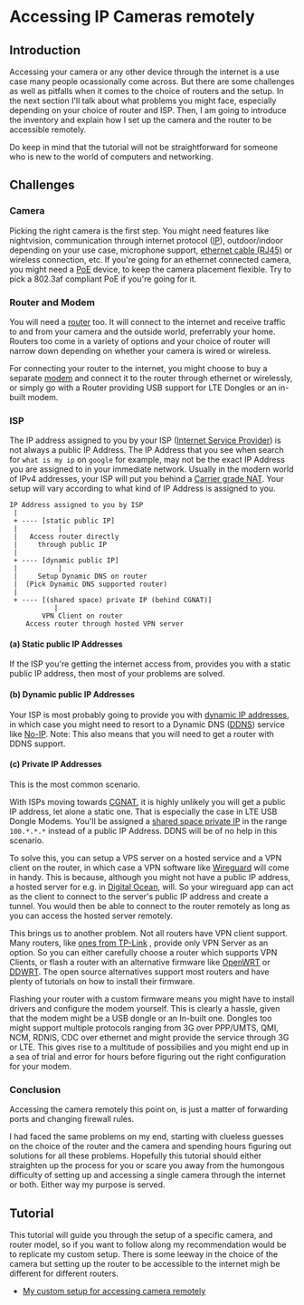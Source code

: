 # Accessing IP Cameras remotely

## Introduction
Accessing your camera or any other device through the internet is a use case many people
ocassionally come across. But there are some challenges as well as pitfalls when it comes to
the choice of routers and the setup. In the next section I'll talk about what problems you 
might face, especially depending on your choice of router and ISP. Then, I am going to 
introduce the inventory and explain how I set up the camera and the router to be accessible
remotely. 

Do keep in mind that the tutorial will not be straightforward for someone who is 
new to the world of computers and networking. 

## Challenges

### Camera
Picking the right camera is the first step. You might need features like
nightvision, communication through internet protocol ([IP](https://en.wikipedia.org/wiki/IP_address)), 
outdoor/indoor depending on your use case, microphone support, 
[ethernet cable (RJ45)](https://en.wikipedia.org/wiki/Ethernet)
or wireless connection,
etc. If you're going for an ethernet connected camera, you might need a 
[PoE](https://en.wikipedia.org/wiki/Power_over_Ethernet) device, to keep the camera
placement flexible. Try to pick a 802.3af compliant PoE if you're going for it.

### Router and Modem
You will need a [router](https://en.wikipedia.org/wiki/Router_(computing)) too. It will connect to the internet and 
receive traffic to and from your camera and the outside world, preferrably your home. 
Routers too come in a variety of options and your choice of router will narrow down depending on whether your camera
is wired or wireless. 

For connecting your router to the internet, you might choose to buy a separate [modem](https://en.wikipedia.org/wiki/Modem)
and connect it to the router through ethernet or wirelessly, or simply go with a Router
providing USB support for LTE Dongles or an in-built modem.

### ISP
The IP address assigned to you by your ISP ([Internet Service Provider](https://en.wikipedia.org/wiki/Internet_service_provider)) is not always a public IP Address. The IP Address that you see when search for
`what is my ip` on `google` for example, may not be the exact IP Address you are assigned to in your
immediate network. Usually in the modern world of IPv4 addresses, your ISP will put you behind a 
[Carrier grade NAT](https://en.wikipedia.org/wiki/Carrier-grade_NAT). Your setup will vary according
to what kind of IP Address is assigned to you.

```
IP Address assigned to you by ISP
 |
 + ---- [static public IP]
 |          |
 |   Access router directly 
 |     through public IP
 |
 + ---- [dynamic public IP] 
 |          |
 |     Setup Dynamic DNS on router
 |  (Pick Dynamic DNS supported router)
 |
 + ---- [(shared space) private IP (behind CGNAT)]
           |
        VPN Client on router
    Access router through hosted VPN server
```

#### (a) Static public IP Addresses
If the ISP
you're getting the internet access from, provides you with a static
public IP address, then most of your problems are solved. 

#### (b) Dynamic public IP Addresses
Your ISP is most probably
going to provide you with [dynamic IP addresses](https://www.techopedia.com/definition/28504/dynamic-internet-protocol-address-dynamic-ip-address),
in which case you might need to resort to a Dynamic DNS 
([DDNS](https://en.wikipedia.org/wiki/Dynamic_DNS)) service like [No-IP](https://www.noip.com/). 
Note: This also means that you will need to get a router with DDNS support.

#### (c) Private IP Addresses
This is the most common scenario.

With ISPs moving towards [CGNAT](https://en.wikipedia.org/wiki/Carrier-grade_NAT), 
it is highly unlikely you will get a public IP address, 
let alone a static one. That is especially the case
in LTE USB Dongle Modems. You'll be assigned a
[shared space private IP](https://en.wikipedia.org/wiki/IPv4_shared_address_space)
in the range `100.*.*.*` instead of a public IP Address.
DDNS will be of no help in this scenario. 

To solve this, you can setup a VPS server on a hosted service
and a VPN client on the router, in which case a VPN software
like [Wireguard](https://www.wireguard.com/) will come in handy. This is
because, although you might not have a public IP address, a hosted server
for e.g. in [Digital Ocean](https://www.digitalocean.com/), will. So your 
wireguard app can act as the client to connect to the server's public IP address
and create a tunnel. You would then be able to connect to the router
remotely as long as you can access the hosted server remotely.

This brings us to another problem. Not all routers have VPN client support. Many routers, 
like [ones from TP-Link](https://community.tp-link.com/en/home/forum/topic/168500)
, provide only VPN Server as an option.
So you can either carefully choose a router which supports VPN Clients, or flash a 
router with an alternative firmware like [OpenWRT](https://openwrt.org/) or 
[DDWRT](https://dd-wrt.com/support/router-database/). The open source alternatives
support most routers and have plenty of tutorials on how to install their firmware.

Flashing your router with a custom firmware means you might 
have to install drivers and configure the modem yourself.
This is clearly a hassle, given that the modem might be a USB dongle or an In-built
one. Dongles too might support multiple protocols ranging from 3G over
PPP/UMTS, QMI, NCM, RDNIS, CDC over ethernet and might provide the service through 3G or LTE.
This gives rise to a multitude of possibilies and you might end up in a sea of trial
and error for hours before figuring out the right configuration for your modem.

### Conclusion
Accessing the camera remotely this point on, is just a matter of forwarding ports and
changing firewall rules.

I had faced the same problems on my end, starting with clueless guesses on 
the choice of the router and the camera
and spending hours figuring out solutions for all these problems. Hopefully this tutorial
should either straighten up the process for you or scare you away from the humongous difficulty of setting
up and accessing a single camera through the internet or both. Either way my purpose is served.

## Tutorial

This tutorial will guide you through the setup of a specific camera, and router model, so if you want to follow 
along my recommendation would be to replicate my custom setup. There is some leeway in the choice
of the camera but setting up the router to be accessible to the internet migh be different for
different routers.

* [My custom setup for accessing camera remotely](https://pulakk.github.io/blog/remote-camera/custom-setup)
